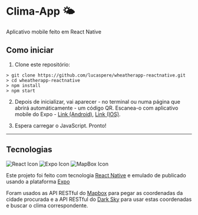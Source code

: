 # Clima-App 🌤

Aplicativo mobile feito em React Native

## Como iniciar

1. Clone este repositório:

```
> git clone https://github.com/lucaspere/wheatherapp-reactnative.git
> cd wheatherapp-reactnative
> npm install
> npm start
```

2. Depois de inicializar, vai aparecer - no terminal ou numa página que abrirá automáticamente - um código QR. Escanea-o com aplicativo mobile
do Expo - [Link (Android)](https://play.google.com/store/apps/details?id=host.exp.exponent&hl=pt_BR), [Link (IOS)](https://apps.apple.com/br/app/expo-client/id982107779).

3. Espera carregar o JavaScript. Pronto!

---
## Tecnologias

![React Icon](https://join-us.ca/wp-content/uploads/2017/09/reactnative.png)
![Expo Icon](https://apprecs.org/ios/images/app-icons/256/83/982107779.jpg)
![MapBox Icon](https://logodix.com/logo/1863612.png)

Este projeto foi feito com tecnologia [React Native](https://github.com/facebook/react-native) e emulado de publicado usando a plataforma [Expo](https://expo.io/)

Foram usados as API RESTful do [Mapbox](https://www.mapbox.com/) para pegar as coordenadas da cidade procurada e a API RESTful do [Dark Sky](https://darksky.net/) para usar estas coordenadas e buscar o clima correspondente.
